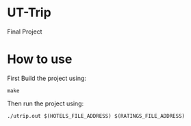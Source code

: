 # UT-Trip
Final Project

# How to use

First Build the project using:

`make` 

Then run the project using:

`./utrip.out $(HOTELS_FILE_ADDRESS) $(RATINGS_FILE_ADDRESS)`
